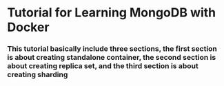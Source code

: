 # Tutorial for Learning MongoDB with Docker

### This tutorial basically include three sections, the first section is about creating standalone container, the second section is about creating replica set, and the third section is about creating sharding
